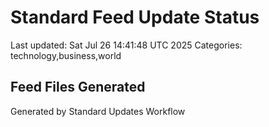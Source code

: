 # Standard Feed Update Status
Last updated: Sat Jul 26 14:41:48 UTC 2025
Categories: technology,business,world

## Feed Files Generated

Generated by Standard Updates Workflow
